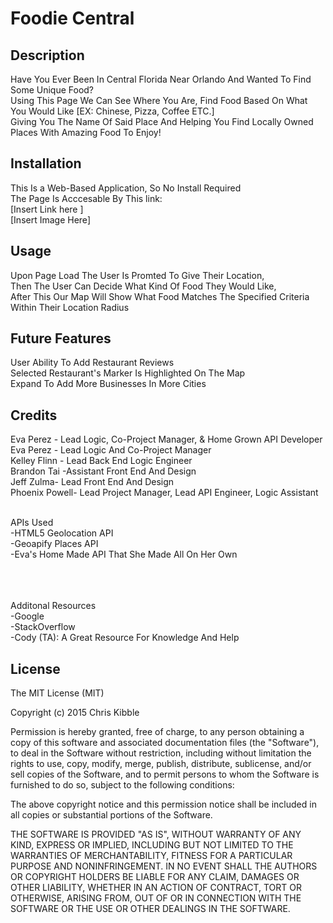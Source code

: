 # Foodie Central
## Description
Have You Ever Been In Central Florida Near Orlando And Wanted To Find Some Unique Food?
<br /> 
Using This Page We Can See Where You Are, Find Food Based On What You Would Like [EX: Chinese, Pizza, Coffee ETC.] 
<br /> 
Giving You The Name Of Said Place And Helping You Find Locally Owned Places With Amazing Food To Enjoy!

## Installation
This Is a Web-Based Application, So No Install Required
<br /> 
The Page Is Acccesable By This link:
<br /> 
[Insert Link here ]
<br /> 
[Insert Image  Here]

## Usage
Upon Page Load The User Is Promted To Give Their Location, 
<br /> 
Then The User Can Decide What Kind Of Food They Would Like, 
<br /> 
After This Our Map Will Show What Food Matches The Specified Criteria Within Their Location Radius


## Future Features  
User Ability To Add Restaurant Reviews
<br /> 
Selected Restaurant's Marker Is Highlighted On The Map
<br /> 
Expand To Add More Businesses In More Cities
<br /> 


## Credits
Eva Perez - Lead Logic, Co-Project Manager, & Home Grown API Developer
<br />
Eva Perez - Lead Logic And Co-Project Manager
<br /> 
Kelley Flinn - Lead Back End Logic Engineer
<br /> 
Brandon Tai -Assistant Front End And Design
<br /> 
Jeff Zulma- Lead Front End And Design
<br /> 
Phoenix Powell- Lead Project Manager, Lead API Engineer, Logic Assistant
<br /> 
<br /> 

APIs Used 
<br /> 
-HTML5 Geolocation API
 <br /> 
-Geoapify Places API
<br />
-Eva's Home Made API That She Made All On Her Own
<br />
<br />
<br /> 
<br /> 
 
Additonal Resources 
<br /> 
-Google
<br /> 
-StackOverflow
<br /> 
-Cody (TA): A Great Resource For Knowledge And Help 
<br /> 

## License
The MIT License (MIT)

Copyright (c) 2015 Chris Kibble

Permission is hereby granted, free of charge, to any person obtaining a copy of this software and associated documentation files (the "Software"), to deal in the Software without restriction, including without limitation the rights to use, copy, modify, merge, publish, distribute, sublicense, and/or sell copies of the Software, and to permit persons to whom the Software is furnished to do so, subject to the following conditions:

The above copyright notice and this permission notice shall be included in all copies or substantial portions of the Software.

THE SOFTWARE IS PROVIDED "AS IS", WITHOUT WARRANTY OF ANY KIND, EXPRESS OR IMPLIED, INCLUDING BUT NOT LIMITED TO THE WARRANTIES OF MERCHANTABILITY, FITNESS FOR A PARTICULAR PURPOSE AND NONINFRINGEMENT. IN NO EVENT SHALL THE AUTHORS OR COPYRIGHT HOLDERS BE LIABLE FOR ANY CLAIM, DAMAGES OR OTHER LIABILITY, WHETHER IN AN ACTION OF CONTRACT, TORT OR OTHERWISE, ARISING FROM, OUT OF OR IN CONNECTION WITH THE SOFTWARE OR THE USE OR OTHER DEALINGS IN THE SOFTWARE.
